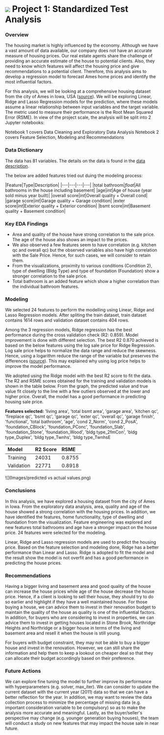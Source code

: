 # ![](https://ga-dash.s3.amazonaws.com/production/assets/logo-9f88ae6c9c3871690e33280fcf557f33.png) Project 1: Standardized Test Analysis

### Overview

The housing market is highly influenced by the economy. Although we have a vast amount of data available, our company does not have an accurate measure of housing prices. Our real estate agents share the challenge of providing an accurate estimate of the house to potential clients. Also, they need to know which features will affect the housing price and give recommendations to a potential client. Therefore, this analysis aims to develop a regression model to forecast Ames home prices and identify the most influential factors.

For this analysis, we will be looking at a comprehensive housing dataset from the city of Ames in Iowa, USA ([source](https://www.kaggle.com/competitions/dsi-us-11-project-2-regression-challenge/overview)). We will be exploring Linear, Ridge and Lasso Regression models for the prediction, where these models assume a linear relationship between input variables and the target variable. The metric used to measure their performance is the Root Mean Squared Error (RSME). In view of the project scale, the analysis will be split into 2 Jupyter notebooks:

Notebook 1 covers Data Cleaning and Exploratory Data Analysis
Notebook 2 covers Feature Selection, Modeling and Recommendations


### Data Dictionary

The data has 81 variables. The details on the data is found in the [data description](http://jse.amstat.org/v19n3/decock/DataDocumentation.txt).

The below are added features tried out duing the modeling process:

|Feature|Type|Description|
|---|---|---|---|
|total bathroom|*float*|All bathrooms in the house including basement| 
|age|*int*|Age of house (year sold minus year built)|
|overall score|*int*|Overall quality + Overall cond|
|garage score|*int*|Garage quality + Garage condition|
|exter score|*int*|Exterior quality + Exterior condition|
|bsmt score|*int*|Basement quality + Basement condition|

### Key EDA Findings

- Area and quality of the house have strong correlation to the sale price. The age of the house also shows an impact to the prices.
- We also observed a few features seem to have correlation (e.g. kitchen qc and overall qc) but the observed variables also have high correlation with the Sale Price. Hence, for such cases, we will consider to retain them. 
- From the visualizations, proximity to various conditions (Condition 2), type of dwelling (Bldg Type) and type of foundation (Foundation) show a stronger correlation to the sale price. 
- Total bathroom is an added feature which show a higher correlation than the individual bathroom features.

###  Modeling

We selected 24 features to perform the modelling using Linear, Ridge and Lasso Regression models. After spliting the train dataset, train dataset contains 1614 rows and validation dataset contains 404 rows.

Among the 3 regression models, Ridge regression has the best performance during the cross validation check (R2: 0.859). Model improvement is done with different selection. The best R2 0.870 achieved is based on the below features using the log sale price for Ridge Regression. Log sale price helps to normalize the data range and reduce the skewness. Hence, using a logarithm reduce the range of the variable but preserves the differences ([source](https://towardsdatascience.com/logarithms-what-why-and-how-ff9d050d3fd7)). This may explained why using log price helps to improve the model performance.

We adopted using the Ridge model with the best R2 score to fit the data. The R2 and RSME scores obtained for the training and validation models is shown in the table below. From the graph, the predicted value and true value fit closely to the line with a few outliers observed at the lower and higher price. Overall, the model has a good performance in predicting housing sale price.

**Features selected:** 'living area', 'total bsmt area', 'garage area', 'kitchen qc', 'fireplace qc', 'bsmt qc', 'garage qc', 'exter qc', 'overall qc', 'garage finish', 'functional', 'total bathroom', 'age', 'cond 2_Norm', 'cond 2_PosA', 'foundation_CBlock', 'foundation_PConc', 'foundation_Slab', 'foundation_Stone', 'foundation_Wood', 'bldg type_2fmCon', 'bldg type_Duplex', 'bldg type_Twnhs', 'bldg type_TwnhsE

| Model | R2 Score | RSME |
|:---------|:---------|:---------|
|Training |24031 | 0.8755 |
|Validation| 22771 | 0.8918 |

![](Images/predicted vs actual values.png)


### Conclusions

In this analysis, we have explored a housing dataset from the city of Ames in Iowa. From the exploratory data analysis, area, quality and age of the house showed a strong correlation with the housing prices. In addition, we have identified the features, home functionality, type of dwelling and foundation from the visualization. Feature engineering was explored and new features total bathrooms and age have a stronger impact on the house price. 24 features were selected for the modeling.

Linear, Ridge and Lasso regression models are used to predict the housing price. Based on the feature selection and modeling done, Ridge has a better performance than Linear and Lasso. Ridge is adopted to fit the model and the result show the model is not overfit and has a good performance in predicting the house prices.

### Recommendations

Having a bigger living and basement area and good quality of the house can increase the house prices while age of the house decrease the house price. Hence, if a client is looking to sell their house, they should try to do so earlier and highlight if they have a well maintained house. For those buying a house, we can advice them to invest in their renovation budget to maintain the quality of the house as quality is one of the influential factors. In addition, for buyers who are considering to invest in properties, we can advice them to invest in getting houses located in Stone Brook, Northridge Heights and Northridge or a bigger house in terms of the living and basement area and resell it when the house is still young.

For buyers with budget constraint, they may not be able to buy a bigger house and invest in the renovation. However, we can still share the information and help them to keep a lookout on cheaper deal so that they can allocate their budget accordingly based on their preference.

### Future Actions

We can explore fine tuning the model to further improve its performance with hyperparameters (e.g. solver, max_iter). We can consider to update the current dataset with the current year (2011) data so that we can have a better reflection for the year. In addition, we may want to review the data collection process to minimize the percentage of missing data (e.g. important consideration variable to be compulsory) so as to make the analysis more accurate and meaningful. Lastly, as the buyer/seller's perspective may change (e.g. younger generation buying houses), the team will conduct a study on new features that may impact the house sale in near future.